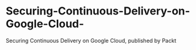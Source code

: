 # Securing-Continuous-Delivery-on-Google-Cloud-
Securing Continuous Delivery on Google Cloud, published by Packt
